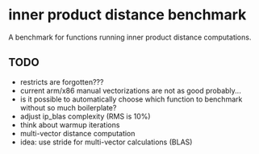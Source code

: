 # inner product distance benchmark

A benchmark for functions running inner product distance computations.

## TODO

- restricts are forgotten???
- current arm/x86 manual vectorizations are not as good probably...
- is it possible to automatically choose which function to benchmark without so much boilerplate?
- adjust ip_blas complexity (RMS is 10%)
- think about warmup iterations
- multi-vector distance computation
- idea: use stride for multi-vector calculations (BLAS)
